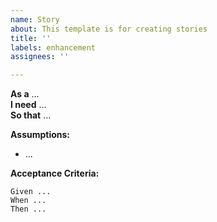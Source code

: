 ```yaml
---
name: Story
about: This template is for creating stories
title: ''
labels: enhancement
assignees: ''

---
```


**As a** ...  
**I need** ...  
**So that** ...  

**Assumptions:** 
* ...

**Acceptance Criteria:**
```
Given ...
When ...
Then ...
```
